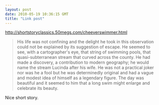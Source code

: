 ```yaml
---
layout: post
date: 2010-05-19 10:36:15 GMT
title: "Link post"
---
```

<http://shortstoryclassics.50megs.com/cheeverswimmer.html>

> His life was not confining and the delight he took in this observation could not be explained by its suggestion of escape. He seemed to see, with a cartographer's eye, that string of swimming pools, that quasi-subterranean stream that curved across the county. He had made a discovery, a contribution to modern geography; he would name the stream Lucinda after his wife. He was not a practical joker nor was he a fool but he was determinedly original and had a vague and modest idea of himself as a legendary figure. The day was beautiful and it seemed to him that a long swim might enlarge and celebrate its beauty.

Nice short story.